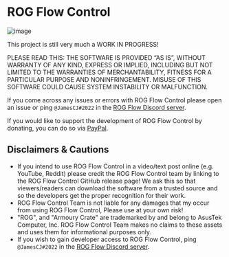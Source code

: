 # ROG Flow Control

![image](https://user-images.githubusercontent.com/20888782/183313436-6cc8996f-5cb0-466a-8ea6-b0399d5b3389.png)

This project is still very much a WORK IN PROGRESS!

PLEASE READ THIS: THE SOFTWARE IS PROVIDED “AS IS”, WITHOUT WARRANTY OF ANY KIND, EXPRESS OR IMPLIED, INCLUDING BUT NOT LIMITED TO THE WARRANTIES OF MERCHANTABILITY, FITNESS FOR A PARTICULAR PURPOSE AND NONINFRINGEMENT. MISUSE OF THIS SOFTWARE COULD CAUSE SYSTEM INSTABILITY OR MALFUNCTION.

If you come across any issues or errors with ROG Flow Control please open an issue or ping `@JamesCJ#2022` in the [ROG Flow Discord server](https://discord.gg/ZAgvqk7FjQ). 

If you would like to support the development of ROG Flow Control by donating, you can do so via [PayPal](https://www.paypal.me/JamesCJ60).

## Disclaimers & Cautions
- If you intend to use ROG Flow Control in a video/text post online (e.g. YouTube, Reddit) please credit the ROG Flow Control team by linking to the ROG Flow Control GitHub release page! We ask this so that viewers/readers can download the software from a trusted source and so the developers get the proper recognition for their work.
- ROG Flow Control Team is not liable for any damages that my occur from using ROG Flow Control, Please use at your own risk!
- "ROG", and "Armoury Crate" are trademarked by and belong to AsusTek Computer, Inc. ROG Flow Control Team makes no claims to these assets and uses them for informational purposes only.
- If you wish to gain developer access to ROG Flow Control, ping `@JamesCJ#2022` in the [ROG Flow Discord server](https://discord.gg/ZAgvqk7FjQ). 
